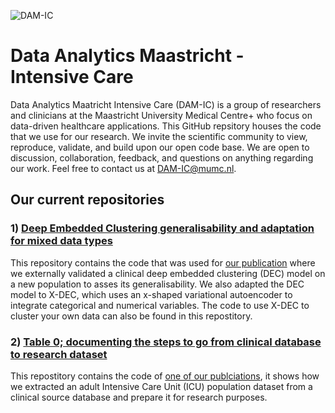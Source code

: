 ![DAM-IC](https://github.com/DAM-IC/.github/assets/29426481/84328994-4f48-457d-9262-609d8a367295)
# Data Analytics Maastricht - Intensive Care
Data Analytics Maatricht Intensive Care (DAM-IC) is a group of researchers and clinicians at the Maastricht University Medical Centre+ who focus on data-driven healthcare applications. This GitHub repsitory houses the code that we use for our research. We invite the scientific community to view, reproduce, validate, and build upon our open code base. We are open to discussion, collaboration, feedback, and questions on anything regarding our work. Feel free to contact us at DAM-IC@mumc.nl.

## Our current repositories
### 1) [Deep Embedded Clustering generalisability and adaptation for mixed data types](https://github.com/DAM-IC/Deep-Embedded-Clustering-generalisability-and-adaptation-for-mixed-data-types)
This repository contains the code that was used for [our publication](https://www.nature.com/articles/s41598-024-51699-z) where we externally validated a clinical deep embedded clustering (DEC) model on a new population to asses its generalisability. We also adapted the DEC model to X-DEC, which uses an x-shaped variational autoencoder to integrate categorical and numerical variables. The code to use X-DEC to cluster your own data can also be found in this repostitory.

### 2) [Table 0; documenting the steps to go from clinical database to research dataset](https://github.com/DAM-IC/Table-0-documenting-the-steps-to-go-from-clinical-database-to-research-dataset)
This repostitory contains the code of [one of our publciations](https://www.jclinepi.com/article/S0895-4356(24)00097-0/fulltext), it shows how we extracted an adult Intensive Care Unit (ICU) population dataset from a clinical source database and prepare it for research purposes.
